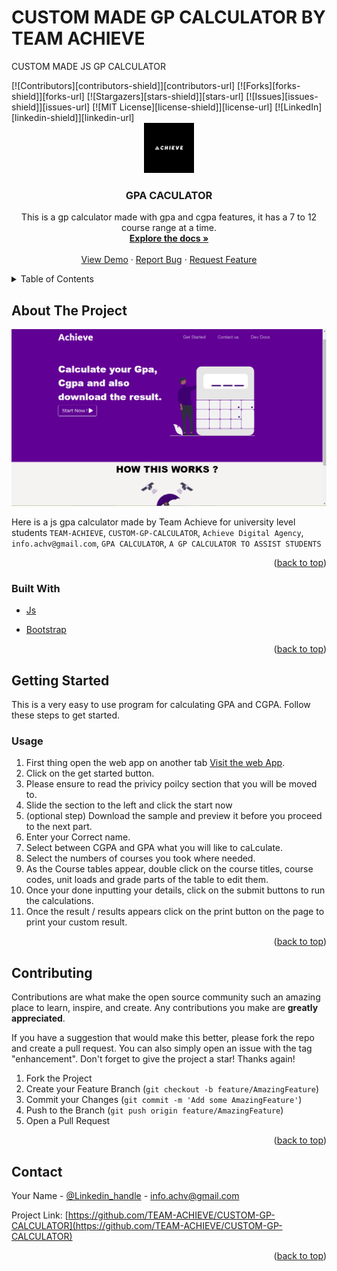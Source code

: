 # CUSTOM MADE GP CALCULATOR BY TEAM ACHIEVE
CUSTOM MADE JS GP CALCULATOR

<div id="top"></div>
[![Contributors][contributors-shield]][contributors-url]
[![Forks][forks-shield]][forks-url]
[![Stargazers][stars-shield]][stars-url]
[![Issues][issues-shield]][issues-url]
[![MIT License][license-shield]][license-url]
[![LinkedIn][linkedin-shield]][linkedin-url]
<!-- PROJECT LOGO -->
<br />
<div align="center">
  <a href="https://github.com/TEAM-ACHIEVE/CUSTOM-GP-CALCULATOR">
    <img src="images/ACHIEVE BLACK AND WHITE.png" alt="Logo" width="80" height="80">
  </a>

<h3 align="center">GPA CACULATOR</h3>

  <p align="center">
    This is a gp calculator made with gpa and cgpa features, it has a 7 to 12 course range at a time.
    <br />
    <a href="https://github.com/TEAM-ACHIEVE/CUSTOM-GP-CALCULATOR"><strong>Explore the docs »</strong></a>
    <br />
    <br />
    <a href="https://team-achieve.github.io/CUSTOM-GP-CALCULATOR/">View Demo</a>
    ·
    <a href="https://github.com/TEAM-ACHIEVE/CUSTOM-GP-CALCULATOR/issues">Report Bug</a>
    ·
    <a href="https://github.com/TEAM-ACHIEVE/CUSTOM-GP-CALCULATOR/issues">Request Feature</a>
  </p>
</div>



<!-- TABLE OF CONTENTS -->
<details>
  <summary>Table of Contents</summary>
  <ol>
    <li>
      <a href="#about-the-project">About The Project</a>
      <ul>
        <li><a href="#built-with">Built With</a></li>
      </ul>
    </li>
    <li>
      <a href="#getting-started">Getting Started</a>
      <ul>
        <!-- <li><a href="#prerequisites">Prerequisites</a></li> -->
        <li><a href="#usage">Usage</a></li>
      </ul>
    </li>
    <!-- <li><a href="#usage">Usage</a></li>
    <li><a href="#roadmap">Roadmap</a></li> -->
    <li><a href="#contributing">Contributing</a></li>
    <li><a href="#contact">Contact</a></li>
    <!-- <li><a href="#acknowledgments">Acknowledgments</a></li> -->
  </ol>
</details>



<!-- ABOUT THE PROJECT -->
## About The Project

[![Product Name Screen Shot][product-screenshot]](https://team-achieve.github.io/CUSTOM-GP-CALCULATOR/)

Here is a js gpa calculator made by Team Achieve for university level students `TEAM-ACHIEVE`, `CUSTOM-GP-CALCULATOR`, `Achieve Digital Agency`, `info.achv@gmail.com`,  `GPA CALCULATOR`, `A GP CALCULATOR TO ASSIST STUDENTS`

<p align="right">(<a href="#top">back to top</a>)</p>



### Built With

* [Js](https://developer.mozilla.org/en-US/docs/Web/JavaScript)
<!-- * [React.js](https://reactjs.org/)
* [Vue.js](https://vuejs.org/)
* [Angular](https://angular.io/)
* [Svelte](https://svelte.dev/)
* [Laravel](https://laravel.com) -->
* [Bootstrap](https://getbootstrap.com)
<!-- * [JQuery](https://jquery.com) -->

<p align="right">(<a href="#top">back to top</a>)</p>



<!-- GETTING STARTED -->
## Getting Started

This is a very easy to use program for calculating GPA and CGPA.
Follow these steps to get started.
 
### Usage

1. First thing open the web app on another tab [Visit the web App](https://team-achieve.github.io/CUSTOM-GP-CALCULATOR/).
2. Click on the get started button.
3. Please ensure to read the privicy poilcy section that you will be moved to.
4. Slide the section to the left and click the start now
5. (optional step) Download the sample and preview it before you proceed to the next part.
6. Enter your Correct name.
7. Select between CGPA and GPA what you will like to caLculate.
8. Select the numbers of courses you took where needed.
9. As the Course tables appear, double click on the course titles, course codes, unit loads and grade parts of the table to edit them.
10. Once your done inputting your details, click on the submit buttons to run the calculations.
11. Once the result / results appears click on the print button on the page to print your custom result.
<p align="right">(<a href="#top">back to top</a>)</p>



<!-- USAGE EXAMPLES -->
<!-- ## Usage

Use this space to show useful examples of how a project can be used. Additional screenshots, code examples and demos work well in this space. You may also link to more resources.

_For more examples, please refer to the [Documentation](https://example.com)_

<p align="right">(<a href="#top">back to top</a>)</p> -->


<!-- CONTRIBUTING -->
## Contributing

Contributions are what make the open source community such an amazing place to learn, inspire, and create. Any contributions you make are **greatly appreciated**.

If you have a suggestion that would make this better, please fork the repo and create a pull request. You can also simply open an issue with the tag "enhancement".
Don't forget to give the project a star! Thanks again!

1. Fork the Project
2. Create your Feature Branch (`git checkout -b feature/AmazingFeature`)
3. Commit your Changes (`git commit -m 'Add some AmazingFeature'`)
4. Push to the Branch (`git push origin feature/AmazingFeature`)
5. Open a Pull Request

<p align="right">(<a href="#top">back to top</a>)</p>



<!-- LICENSE -->
<!-- ## License

Distributed under the view our License. See `LICENSE.txt` for more information.

<p align="right">(<a href="#top">back to top</a>)</p>
 -->


<!-- CONTACT -->
## Contact

Your Name - [@Linkedin_handle](https://www.linkedin.com/company/achieve-digital-agency) - info.achv@gmail.com

Project Link: [https://github.com/TEAM-ACHIEVE/CUSTOM-GP-CALCULATOR](https://github.com/TEAM-ACHIEVE/CUSTOM-GP-CALCULATOR)

<p align="right">(<a href="#top">back to top</a>)</p>



<!-- ACKNOWLEDGMENTS -->
<!-- ## Acknowledgments

* []()
* []()
* []() -->

<!-- <p align="right">(<a href="#top">back to top</a>)</p> -->



<!-- MARKDOWN LINKS & IMAGES -->
<!-- https://www.markdownguide.org/basic-syntax/#reference-style-links -->
[contributors-shield]: https://img.shields.io/github/contributors/TEAM-ACHIEVE/CUSTOM-GP-CALCULATOR.svg?style=for-the-badge
[contributors-url]: https://github.com/TEAM-ACHIEVE/CUSTOM-GP-CALCULATOR/graphs/contributors
[forks-shield]: https://img.shields.io/github/forks/TEAM-ACHIEVE/CUSTOM-GP-CALCULATOR.svg?style=for-the-badge
[forks-url]: https://github.com/TEAM-ACHIEVE/CUSTOM-GP-CALCULATOR/network/members
[stars-shield]: https://img.shields.io/github/stars/TEAM-ACHIEVE/CUSTOM-GP-CALCULATOR.svg?style=for-the-badge
[stars-url]: https://github.com/TEAM-ACHIEVE/CUSTOM-GP-CALCULATOR/stargazers
[issues-shield]: https://img.shields.io/github/issues/TEAM-ACHIEVE/CUSTOM-GP-CALCULATOR.svg?style=for-the-badge
[issues-url]: https://github.com/TEAM-ACHIEVE/CUSTOM-GP-CALCULATOR/issues
[license-shield]: https://img.shields.io/github/license/TEAM-ACHIEVE/CUSTOM-GP-CALCULATOR.svg?style=for-the-badge
[license-url]: https://github.com/TEAM-ACHIEVE/CUSTOM-GP-CALCULATOR/blob/master/LICENSE.txt
[linkedin-shield]: https://img.shields.io/badge/-LinkedIn-black.svg?style=for-the-badge&logo=linkedin&colorB=555
[linkedin-url]: https://www.linkedin.com/company/achieve-digital-agency
[product-screenshot]: images/screenshot.png
